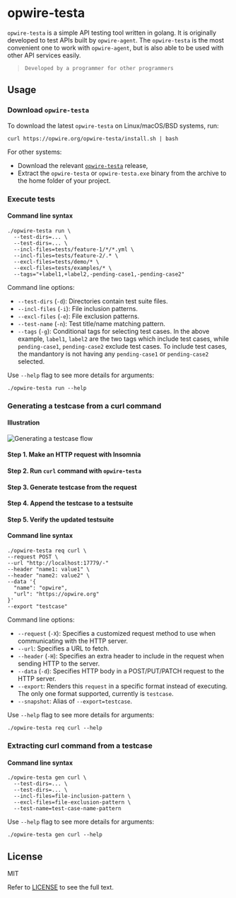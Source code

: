 # opwire-testa

`opwire-testa` is a simple API testing tool written in golang. It is originally developed to test APIs built by `opwire-agent`. The `opwire-testa` is the most convenient one to work with `opwire-agent`, but is also able to be used with other API services easily.

> `Developed by a programmer for other programmers`

## Usage

### Download `opwire-testa`

To download the latest `opwire-testa` on Linux/macOS/BSD systems, run:

```shell
curl https://opwire.org/opwire-testa/install.sh | bash
```

For other systems:

* Download the relevant [`opwire-testa`](https://github.com/opwire/opwire-testa/releases/latest) release,
* Extract the `opwire-testa` or `opwire-testa.exe` binary from the archive to the home folder of your project.

### Execute tests

#### Command line syntax

```shell
./opwire-testa run \
  --test-dirs=... \
  --test-dirs=... \
  --incl-files=tests/feature-1/*/*.yml \
  --incl-files=tests/feature-2/.* \
  --excl-files=tests/demo/* \
  --excl-files=tests/examples/* \
  --tags="+label1,+label2,-pending-case1,-pending-case2"
```

Command line options:

* `--test-dirs` (`-d`): Directories contain test suite files.
* `--incl-files` (`-i`): File inclusion patterns.
* `--excl-files` (`-e`): File exclusion patterns.
* `--test-name` (`-n`): Test title/name matching pattern.
* `--tags` (`-g`): Conditional tags for selecting test cases. In the above example, `label1`, `label2` are the two tags which include test cases, while `pending-case1`, `pending-case2` exclude test cases. To include test cases, the mandantory is not having any `pending-case1` or `pending-case2` selected.

Use `--help` flag to see more details for arguments:

```shell
./opwire-testa run --help
```

### Generating a testcase from a curl command

#### Illustration

![Generating a testcase flow](https://raw.github.com/opwire/opwire-testa/master/docs/assets/images/generating-a-testcase.png)

#### Step 1. Make an HTTP request with Insomnia

#### Step 2. Run `curl` command with `opwire-testa`

#### Step 3. Generate testcase from the request

#### Step 4. Append the testcase to a testsuite

#### Step 5. Verify the updated testsuite

#### Command line syntax

```shell
./opwire-testa req curl \
--request POST \
--url "http://localhost:17779/-"
--header "name1: value1" \
--header "name2: value2" \
--data '{
  "name": "opwire",
  "url": "https://opwire.org"
}'
--export "testcase"
```

Command line options:

* `--request` (`-X`): Specifies a customized request method to use when communicating with the HTTP server.
* `--url`: Specifies a URL to fetch.
* `--header` (`-H`): Specifies an extra header to include in the request when sending HTTP to the server.
* `--data` (`-d`): Specifies HTTP body in a POST/PUT/PATCH request to the HTTP server.
* `--export`: Renders this `request` in a specific format instead of executing. The only one format supported, currently is `testcase`.
* `--snapshot`: Alias of `--export=testcase`.

Use `--help` flag to see more details for arguments:

```shell
./opwire-testa req curl --help
```

### Extracting curl command from a testcase

#### Command line syntax

```shell
./opwire-testa gen curl \
  --test-dirs=... \
  --test-dirs=... \
  --incl-files=file-inclusion-pattern \
  --excl-files=file-exclusion-pattern \
  --test-name=test-case-name-pattern
```

Use `--help` flag to see more details for arguments:

```shell
./opwire-testa gen curl --help
```

## License

MIT

Refer to [LICENSE](LICENSE) to see the full text.
